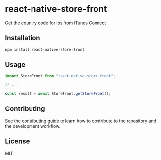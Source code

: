 # react-native-store-front

Get the country code for ios from iTunes Connect

## Installation

```sh
npm install react-native-store-front
```

## Usage

```js
import StoreFront from "react-native-store-front";

// ...

const result = await StoreFront.getStoreFront();
```

## Contributing

See the [contributing guide](CONTRIBUTING.md) to learn how to contribute to the repository and the development workflow.

## License

MIT
